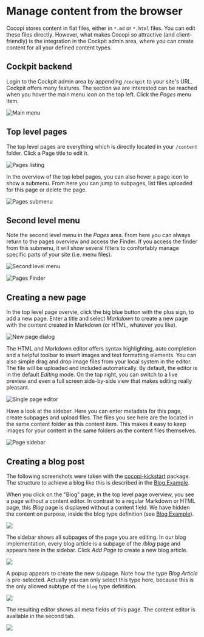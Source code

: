 Manage content from the browser
===

Cocopi stores content in flat files, either in `*.md` or `*.html` files. You can edit these files directly. However, what makes Cocopi so attractive (and client-friendly) is the integration in the Cockpit admin area, where you can create content for all your defined content types.

## Cockpit backend

Login to the Cockpit admin area by appending `/cockpit` to your site's URL. Cockpit offers many features. The section we are interested can be reached when you hover the main menu icon on the top left. Click the *Pages* menu item.

![Main menu](files/interface-1-dropdown.png)

## Top level pages

The top level pages are everything which is directly located in your `/content` folder. Click a Page title to edit it.

![Pages listing](files/interface-3-pages.png)

In the overview of the top lebel pages, you can also hover a page icon to show a submenu. From here you can jump to subpages, list files uploaded for this page or delete the page.

![Pages submenu](files/interface-7-page-submenu.png)

## Second level menu

Note the second level menu in the *Pages* area. From here you can always return to the pages overview and access the Finder. If you access the finder from this submenu, it will show several filters to comfortably manage specific parts of your site (i.e. menu files).

![Second level menu](files/interface-2-second-dropdown.png)

![Pages Finder](files/interface-8-pages-finder.png)

## Creating a new page

In the top level page overvie, click the big blue button with the plus sign, to add a new page. Enter a title and select *Markdown* to create a new page with the content created in Markdown (or HTML, whatever you like).

![New page dialog](files/interface-5-new-page.png)

The HTML and Markdown editor offers syntax highlighting, auto completion and a helpful toolbar to insert images and text formatting elements. You can also simple drag and drop image files from your local system in the editor. The file will be uploaded and included automatically. By default, the editor is in the default *Editing* mode. On the top right, you can switch to a live preview and even a full screen side-by-side view that makes editing really pleasant.

![Single page editor](files/interface-4-page.png)

Have a look at the sidebar. Here you can enter metadata for this page, create subpages and upload files. The files you see here are the located in the same content folder as this content item. This makes it easy to keep images for your content in the same folders as the content files themselves.

![Page sidebar](files/interface-6-sidebar.png)

## Creating a blog post

The following screenshots were taken with the [cocopi-kickstart](https://github.com/COCOPi/cocopi-kickstart) package. The structure to achieve a blog like this is described in the [Blog Example](blog.md).

When you click on the "Blog" page, in the top level page overview, you see a page without a content editor. In contrast to a regular Markdown or HTML page, this *Blog* page is displayed without a content field. We have hidden the content on purpose, inside the blog type definition (see [Blog Example](blog.md)).

![](files/example-blog-1.png)

The sidebar shows all subpages of the page you are editing. In our blog implementation, every blog article is a subpage of the */blog* page and appears here in the sidebar. Click *Add Page* to create a new blog article.

![](files/example-blog-2.png)

A popup appears to create the new subpage. Note how the type *Blog Article* is pre-selected. Actually you can only select this type here, because this is the only allowed subtype of the `blog` type definition.

![](files/example-blog-3.png)

The resulting editor shows all meta fields of this page. The content editor is available in the second tab.

![](files/example-blog-4.png)
